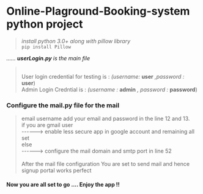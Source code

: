 # Online-Plaground-Booking-system python project

> *install python 3.0+ along with pillow library* <br/>
> ```pip install Pillow ```<br/>

*...... **userLogin.py** is the main file* <br/>
> <br/>User login credential for testing is  :
>   *(username:* **user** *,password :* **user**)<br/>
> Admin Login Credntial is  :
>   *(username :* **admin** *, password :* **password**)<br/>

### Configure the mail.py file for the mail
> email username add your email and password in the line 12 and 13.<br/>
> if you are gmail user <br/>
>   ------> enable less secure app in google account and remaining all set <br/>
> else <br/>
>   ------> configure the mail domain and smtp port in line 52<br/>
> <br/>After the mail file configuration You are set to send mail and hence signup portal works perfect 

#### Now you are all set to go .... Enjoy the app !!
